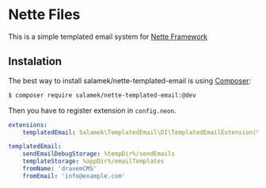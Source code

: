# Nette Files

This is a simple templated email system for [Nette Framework](http://nette.org/)

## Instalation

The best way to install salamek/nette-templated-email is using  [Composer](http://getcomposer.org/):


```sh
$ composer require salamek/nette-templated-email:@dev
```

Then you have to register extension in `config.neon`.

```yaml
extensions:
	templatedEmail: Salamek\TemplatedEmail\DI\TemplatedEmailExtension(%debugMode%)

templatedEmail:
    sendEmailDebugStorage: %tempDir%/sendEmails
    templateStorage: %appDir%/emailTemplates
    fromName: 'dravemCMS'
    fromEmail: 'info@example.com'

```
